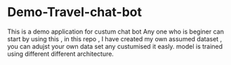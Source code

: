 # Demo-Travel-chat-bot
This is a demo application for custum chat bot
Any one who is beginer can start by using this , in this repo , I have created my own assumed dataset , you can adujst your own data set any custumised it easly.
model is trained using different different architecture.
